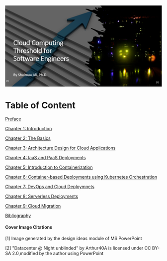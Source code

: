 ![Cloud Computing Threshold for Software Engineers](./Cover.png)


# Table of Content

[Preface](./Preface.md)

[Chapter 1: Introduction](./Content/Ch1-Introduction.md)

[Chapter 2: The Basics](./Content/Ch2-TheBasics.md)

[Chapter 3: Architecture Design for Cloud Applications](./Content/Ch3-Architecture.md)

[Chapter 4: IaaS and PaaS Deployments](.Content/Ch4-IaaSandPaaS.md)

[Chapter 5: Introduction to Containerization](./Content/Ch5-Containerization.md)

[Chapter 6: Container-based Deployments using Kubernetes Orchestration](./Content/Ch6-Orchesteration.md)

[Chapter 7: DevOps and Cloud Deploymnets](./Content/Ch7-DevOps.md)

[Chapter 8: Serverless Deployments](./Content/Ch8-Serverless.md)

[Chapter 9: Cloud Migration](./Content/Ch9-Migration.md)

[Bibliography](./Content/Bibliography.md)


#### Cover Image Citations

[1] Image generated by the design ideas module of MS PowerPoint

[2] "Datacenter @ Night unblinded" by Arthur40A is licensed under CC BY-SA 2.0,modified by the author using PowerPoint